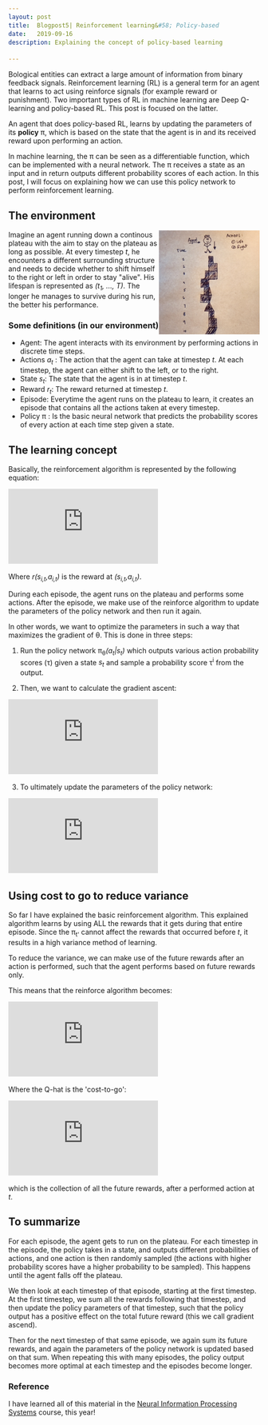 ```yaml
---
layout: post
title:  Blogpost5| Reinforcement learning&#58; Policy-based
date:   2019-09-16
description: Explaining the concept of policy-based learning

---
```

Bological entities can extract a large amount of information from binary feedback signals. Reinforcement learning (RL) is a general term for an agent that learns to act using reinforce signals (for example reward or punishment). Two important types of RL in machine learning are Deep Q-learning and policy-based RL. This post is focused on the latter.  

An agent that does policy-based RL, learns by updating the parameters of its <b>policy</b> &#960;, which is based on the state that the agent is in and its received reward upon performing an action. 

In machine learning, the &#960; can be seen as a differentiable function, which can be implemented with a neural network. The &#960; receives a state as an input and in return outputs different probability scores of each action. In this post, I will focus on explaining how we can use this policy network to perform reinforcement learning. 


## The environment
<img width="40%" style="float: right;" src= "/assets/img/blog_img/blog5/agent_plateau.JPG">

Imagine an agent running down a continous plateau with the aim to stay on the plateau as long as possible. At every timestep _t_, he encounters a different surrounding structure and needs to decide whether to shift himself to the right or left in order to stay "alive". His lifespan is represented as _(t<sub>1</sub>, ..., T)_. The longer he manages to survive during his run, the better his performance. 


### Some definitions (in our environment)
- Agent: The agent interacts with its environment by performing actions in discrete time steps. 
- Actions _a<sub>t</sub>_ : The action that the agent can take at timestep _t_. At each timestep, the agent can either shift to the left, or to the right.
- State _s<sub>t</sub>_: The state that the agent is in at timestep _t_.
- Reward _r<sub>t</sub>_: The reward returned at timestep _t_.
- Episode: Everytime the agent runs on the plateau to learn, it creates an episode that contains all the actions taken at every timestep.
- Policy &#960; : Is the basic neural network that predicts the probability scores of every action at each time step given a state.


## The learning concept
Basically, the reinforcement algorithm is represented by the following equation:

![equation](https://latex.codecogs.com/gif.latex?%5Cnabla%20J%28%5Ctheta%29%20%3D%20%5Cfrac%7B1%7D%7BN%7D%5Csum_%7Bi%3D1%7D%5EN%5CBig%28%7B%5Csum_%7Bt%3D1%7D%5ET%7D%7B%5Cnabla_%5Ctheta%20%5Clog%7B%5Cpi_%5Ctheta%7D%28a_%7Bi%2Ct%7D%7Cs_%7Bi%2Ct%7D%29%7D%5CBig%29%20%5CBig%28%5Csum_%7Bt%3Di%7D%5ET%20r%28s_%7Bi%2Ct%7D%2C%20a_%7Bi%2Ct%7D%29%5CBig%29)

Where _r(s<sub>i,t</sub>,a<sub>i,t</sub>)_ is the reward at _(s<sub>i,t</sub>,a<sub>i,t</sub>)_.

During each episode, the agent runs on the plateau and performs some actions. After the episode, we make use of the reinforce algorithm to update the parameters of the policy network and then run it again.
<!-- ![equation](https://latex.codecogs.com/gif.latex?%5CDelta%20%5Ctheta%20%3D%20%5Ceta%20%5Cnabla_%5Ctheta%20J%28%5Ctheta%29%29) -->

In other words, we want to optimize the parameters in such a way that maximizes the gradient of &theta;. This is done in three steps:

1. Run the policy network &#960;<sub>&theta;</sub>_(a<sub>t</sub>&#124;s<sub>t</sub>)_  which outputs various action probability scores (&tau;) given a state _s<sub>t</sub>_ and sample a probability score &tau;<sup>i</sup> from the output.

2.  Then, we want to calculate the gradient ascent: 

<!-- $$\nabla J (\theta) \approx \sum_i \Big( \sum_t \nabla_\theta \log\pi_\theta(a_{i,t} | s_{i,t}) \Big) \Big(\sum_t r(s_{i,t}, a_{i,t})\Big)$$ -->

![equation](https://latex.codecogs.com/gif.latex?%5Cnabla%20J%20%28%5Ctheta%29%20%5Capprox%20%5Csum_i%20%5CBig%28%20%5Csum_t%20%5Cnabla_%5Ctheta%20%5Clog%5Cpi_%5Ctheta%28a_%7Bi%2Ct%7D%20%7C%20s_%7Bi%2Ct%7D%29%20%5CBig%29%20%5CBig%28%5Csum_t%20r%28s_%7Bi%2Ct%7D%2C%20a_%7Bi%2Ct%7D%29%5CBig%29)

<!-- 3) Then gradient asent 
$\theta \leftarrow  \theta + \eta \nabla_ \theta J(\theta)$ -->

3. To ultimately update the parameters of the policy network: 

![equation](https://latex.codecogs.com/gif.latex?%5Ctheta%20%5Cleftarrow%20%5Ctheta%20&plus;%20%5Ceta%20%5Cnabla_%20%5Ctheta%20J%28%5Ctheta%29)


## Using cost to go to reduce variance

So far I have explained the basic reinforcement algorithm. This explained algorithm learns by using ALL the rewards that it gets during that entire episode. Since the &#960;<sub>t'</sub> cannot affect the rewards that occurred before _t_, it results in a high variance method of learning. 

 To reduce the variance, we can make use of the future rewards after an action is performed, such that the agent performs based on future rewards only. 

This means that the reinforce algorithm becomes:

![equation](https://latex.codecogs.com/gif.latex?%5Cnabla%20J%20%28%5Ctheta%29%20%3D%20%5Cfrac%7B1%7D%7BN%7D%5Csum_%7Bi%3D1%7D%5EN%20%5Csum_%7Bt%3D1%7D%5ET%20%5Cnabla_%5Ctheta%20%5Clog%5Cpi_%5Ctheta%28a_%7Bi%2Ct%7D%20%7C%20s_%7Bi%2Ct%7D%29%5Chat%7BQ%7D_%7Bi%2Ct%7D)

Where the Q-hat is the 'cost-to-go':

![equation](https://latex.codecogs.com/gif.latex?%5Chat%7BQ%7D_%7Bi%2Ct%7D%20%3D%20%5Csum_%7Bt%27%20%3D%20t%7D%5ET%20r%28s_%7Bi%2Ct%27%7D%2C%20a_%7Bi%2Ct%27%7D%29)


which is the collection of all the future rewards, after a performed action at _t_.

## To summarize

For each episode, the agent gets to run on the plateau. For each timestep in the episode, the policy takes in a state, and outputs different probabilities of actions, and one action is then randomly sampled (the actions with higher probability scores have a higher probability to be sampled). This happens until the agent falls off the plateau.

We then look at each timestep of that episode, starting at the first timestep. At the first timestep, we sum all the rewards following that timestep, and then update the policy parameters of that timestep, such that the policy output has a positive effect on the total future reward (this we call gradient ascend).

 Then for the next timestep of that same episode, we again sum its future rewards, and again the parameters of the policy network is updated based on that sum. When repeating this with many episodes, the policy output becomes more optimal at each timestep and the episodes become longer.

### Reference

I have learned all of this material in the <a href="https://www.ru.nl/courseguides/socsci/courses-osiris/ai/sow-mki49-neural-information-processing-systems/">Neural Information Processing Systems</a> course, this year! 